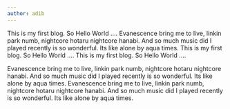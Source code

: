 ```yaml
---
author: adib
---
```

This is my first blog. So Hello World ....
Evanescence bring me to live, linkin park numb, nightcore hotaru
nightcore hanabi. And so much music did I played recently
is so wonderful. Its like alone by aqua times.
This is my first blog. So Hello World ....
This is my first blog. So Hello World ....

Evanescence bring me to live, linkin park numb, nightcore hotaru
nightcore hanabi. And so much music did I played recently
is so wonderful. Its like alone by aqua times.
Evanescence bring me to live, linkin park numb, nightcore hotaru
nightcore hanabi. And so much music did I played recently
is so wonderful. Its like alone by aqua times.

